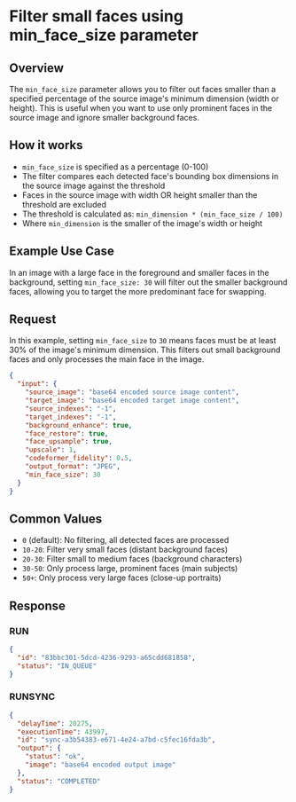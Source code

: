 # Filter small faces using min_face_size parameter

## Overview

The `min_face_size` parameter allows you to filter out faces smaller than a specified
percentage of the source image's minimum dimension (width or height). This is useful when
you want to use only prominent faces in the source image and ignore smaller background faces.

## How it works

- `min_face_size` is specified as a percentage (0-100)
- The filter compares each detected face's bounding box dimensions in the source image against the threshold
- Faces in the source image with width OR height smaller than the threshold are excluded
- The threshold is calculated as: `min_dimension * (min_face_size / 100)`
- Where `min_dimension` is the smaller of the image's width or height

## Example Use Case

In an image with a large face in the foreground and smaller
faces in the background, setting `min_face_size: 30` will filter
out the smaller background faces, allowing you to target
the more predominant face for swapping.

## Request

In this example, setting `min_face_size` to `30` means faces must be at least
30% of the image's minimum dimension. This filters out small background faces
and only processes the main face in the image.

```json
{
  "input": {
    "source_image": "base64 encoded source image content",
    "target_image": "base64 encoded target image content",
    "source_indexes": "-1",
    "target_indexes": "-1",
    "background_enhance": true,
    "face_restore": true,
    "face_upsample": true,
    "upscale": 1,
    "codeformer_fidelity": 0.5,
    "output_format": "JPEG",
    "min_face_size": 30
  }
}
```

## Common Values

- `0` (default): No filtering, all detected faces are processed
- `10-20`: Filter very small faces (distant background faces)
- `20-30`: Filter small to medium faces (background characters)
- `30-50`: Only process large, prominent faces (main subjects)
- `50+`: Only process very large faces (close-up portraits)

## Response

### RUN

```json
{
  "id": "83bbc301-5dcd-4236-9293-a65cdd681858",
  "status": "IN_QUEUE"
}
```

### RUNSYNC

```json
{
  "delayTime": 20275,
  "executionTime": 43997,
  "id": "sync-a3b54383-e671-4e24-a7bd-c5fec16fda3b",
  "output": {
    "status": "ok",
    "image": "base64 encoded output image"
  },
  "status": "COMPLETED"
}
```
